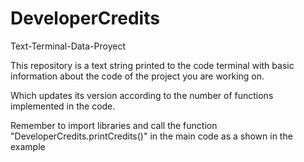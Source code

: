 # DeveloperCredits
Text-Terminal-Data-Proyect

This repository is a text string printed to the code terminal with basic information about the code of the project you are working on.

Which updates its version according to the number of functions implemented in the code.

Remember to import libraries and call the function "DeveloperCredits.printCredits()" in the main code as a shown in the example

